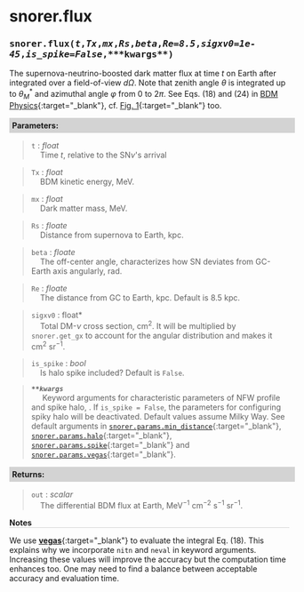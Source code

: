 <script>
window.MathJax = {
  tex: {
    tags: "ams"  // Auto-numbering, AMS based
  }
};
</script>

<style>
.mono {
    font-family: monospace;
}
</style>


# snorer.flux


###  <span class="mono">snorer.flux(*t*,*Tx*,*mx*,*Rs*,*beta*,*Re=8.5*,*sigxv0=1e-45*,*is_spike=False*,*\*\*kwargs**)</span>

The supernova-neutrino-boosted dark matter flux at time $t$ on Earth after integrated over
a field-of-view $d\Omega$. Note that zenith angle $\theta$ is integrated up to $\theta^*_M$ and azimuthal angle $\varphi$ from $0$ to $2\pi$.
See Eqs. (18) and (24) in [BDM Physics](../../manual/overview.md#snnu-bdm-flux){:target="_blank"}, cf. [Fig. 1](../../manual/overview.md#snv_bdm_scheme){:target="_blank"} too.
**<div style="background-color: lightgrey; padding: 5px; width: 100%;">Parameters:</div>**

> `t` : *float* <br>&nbsp;&nbsp;&nbsp;&nbsp;Time $t$, relative to the SN$\nu$'s arrival

> `Tx` : *float* <br>&nbsp;&nbsp;&nbsp;&nbsp;BDM kinetic energy, MeV.

> `mx` : *float* <br>&nbsp;&nbsp;&nbsp;&nbsp;Dark matter mass, MeV.

> `Rs` : *floate* <br>&nbsp;&nbsp;&nbsp;&nbsp;Distance from supernova to Earth, kpc.

> `beta` : *floate* <br>&nbsp;&nbsp;&nbsp;&nbsp;The off-center angle, characterizes how SN deviates from GC-Earth axis angularly, rad.

> `Re` : *floate* <br>&nbsp;&nbsp;&nbsp;&nbsp;The distance from GC to Earth, kpc. Default is 8.5 kpc.

> `sigxv0` : float* <br>&nbsp;&nbsp;&nbsp;&nbsp;Total DM-$\nu$ cross section, cm<sup>2</sup>. It will be multiplied by `snorer.get_gx` to account for the angular distribution and makes it cm<sup>2</sup> sr<sup>−1</sup>.

> `is_spike` : *bool* <br>&nbsp;&nbsp;&nbsp;&nbsp;Is halo spike included? Default is `False`.

> ***`**kwargs`*** <br>&nbsp;&nbsp;&nbsp;&nbsp; Keyword arguments for characteristic parameters of NFW profile and spike halo, . If `is_spike = False`, the parameters for configuring spiky halo will be deactivated. Default values assume Milky Way. See default arguments in [`snorer.params.min_distance`](../params/params.md#snorerparamsmin_distance){:target="_blank"}, [`snorer.params.halo`](../params/params.md#snorerparamshalo){:target="_blank"}, [`snorer.params.spike`](../params/params.md#snorerparamsspike){:target="_blank"} and [`snorer.params.vegas`](../params/params.md#snorerparamsvegas){:target="_blank"}.



**<div style="background-color: lightgrey; padding: 5px; width: 100%;">Returns:</div>**

> `out` : *scalar* <br>&nbsp;&nbsp;&nbsp;&nbsp;The differential BDM flux at Earth, MeV<sup>−1</sup> cm<sup>−2</sup> s<sup>−1</sup> sr<sup>−1</sup>.

**<div style="border-bottom: 1px solid lightgray; width: 100%;">Notes</div>**

We use [**vegas**](https://github.com/gplepage/vegas){:target="_blank"} to evaluate the integral Eq. (18). This explains why we incorporate `nitn` and `neval` in keyword arguments. Increasing these values will improve the accuracy but the computation time enhances too.
One may need to find a balance between acceptable accuracy and evaluation time.